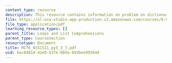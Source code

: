 ```yaml
---
content_type: resource
description: This resource contains information on problem on dictionaries.
file: https://ol-ocw-studio-app-production.s3.amazonaws.com/courses/6-01sc-introduction-to-electrical-engineering-and-computer-science-i-spring-2011/6ac8481d42e0b37e860ab93bee99264d_MIT6_01SCS11_py5_3_7.pdf
file_type: application/pdf
learning_resource_types: []
parent_title: Loops and List Comprehensions
parent_type: CourseSection
resourcetype: Document
title: MIT6_01SCS11_py5_3_7.pdf
uid: 6ac8481d-42e0-b37e-860a-b93bee99264d
---
```

